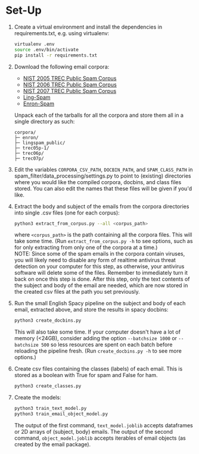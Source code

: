 # Set-Up

1. Create a virtual environment and install the dependencies in requirements.txt, e.g. using virtualenv:

    ```bash
    virtualenv .env
    source .env/bin/activate
    pip install -r requirements.txt
    ```

2. Download the following email corpora:
    - [NIST 2005 TREC Public Spam Corpus](https://plg.uwaterloo.ca/cgi-bin/cgiwrap/gvcormac/foo)
    - [NIST 2006 TREC Public Spam Corpus](https://plg.uwaterloo.ca/cgi-bin/cgiwrap/gvcormac/foo06)
    - [NIST 2007 TREC Public Spam Corpus](https://plg.uwaterloo.ca/cgi-bin/cgiwrap/gvcormac/foo07)
    - [Ling-Spam](http://www.aueb.gr/users/ion/data/lingspam_public.tar.gz)
    - [Enron-Spam](https://www2.aueb.gr/users/ion/data/enron-spam/)
    
    Unpack each of the tarballs for all the corpora and store them all in a single directory as such:

    ```text
    corpora/
    ├─ enron/
    ├─ lingspam_public/
    ├─ trec05p-1/
    ├─ trec06p/
    ├─ trec07p/
    ```

3. Edit the variables `CORPORA_CSV_PATH`, `DOCBIN_PATH`, and `SPAM_CLASS_PATH` in spam_filter/data_processing/settings.py to point to (existing) directories where you would like the compiled corpora, docbins, and class files stored. You can also edit the names that these files will be given if you'd like.
4. Extract the body and subject of the emails from the corpora directories into single .csv files (one for each corpus):

    ```bash
    python3 extract_from_corpus.py --all <corpus_path>
    ```

    where `<corpus_path>` is the path containing all the corpora files. This will take some time. (Run `extract_from_corpus.py -h` to see options, such as for only extracting from only one of the corpora at a time.) \
    NOTE: Since some of the spam emails in the corpora contain viruses, you will likely need to disable any form of realtime antivirus threat detection on your computer for this step, as otherwise, your antivirus software will delete some of the files. Remember to immediately turn it back on once this step is done. After this step, only the text contents of the subject and body of the email are needed, which are now stored in the created csv files at the path you set previously.
5. Run the small English Spacy pipeline on the subject and body of each email, extracted above, and store the results in spacy docbins:

    ```bash
    python3 create_docbins.py
    ```

    This will also take some time. If your computer doesn't have a lot of memory (<24GB), consider adding the option `--batchsize 1000` or `--batchsize 500` so less resources are spent on each batch before reloading the pipeline fresh. (Run `create_docbins.py -h` to see more options.)
6. Create csv files containing the classes (labels) of each email. This is stored as a boolean with True for spam and False for ham.
    ```bash
    python3 create_classes.py
    ```
7. Create the models:
    ```bash
    python3 train_text_model.py
    python3 train_email_object_model.py
    ```
    The output of the first command, `text_model.joblib` accepts dataframes or 2D arrays of (subject, body) emails.
    The output of the second command, `object_model.joblib` accepts iterables of email objects (as created by the email package).